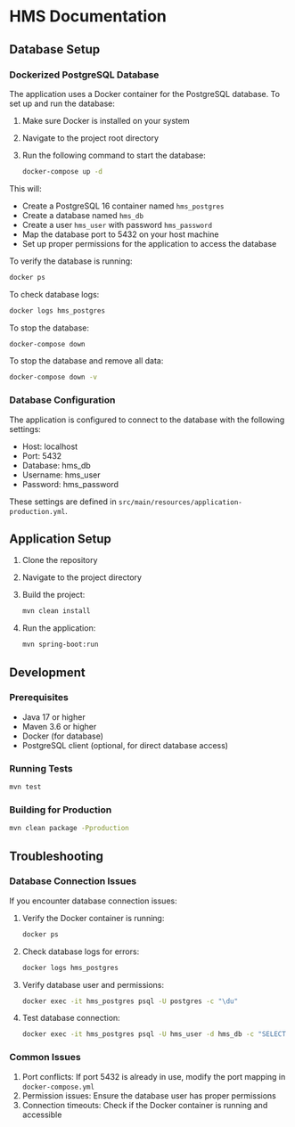 # HMS Documentation

## Database Setup

### Dockerized PostgreSQL Database

The application uses a Docker container for the PostgreSQL database. To set up and run the database:

1. Make sure Docker is installed on your system
2. Navigate to the project root directory
3. Run the following command to start the database:

   ```bash
   docker-compose up -d
   ```

This will:

- Create a PostgreSQL 16 container named `hms_postgres`
- Create a database named `hms_db`
- Create a user `hms_user` with password `hms_password`
- Map the database port to 5432 on your host machine
- Set up proper permissions for the application to access the database

To verify the database is running:

```bash
docker ps
```

To check database logs:

```bash
docker logs hms_postgres
```

To stop the database:

```bash
docker-compose down
```

To stop the database and remove all data:

```bash
docker-compose down -v
```

### Database Configuration

The application is configured to connect to the database with the following settings:

- Host: localhost
- Port: 5432
- Database: hms_db
- Username: hms_user
- Password: hms_password

These settings are defined in `src/main/resources/application-production.yml`.

## Application Setup

1. Clone the repository
2. Navigate to the project directory
3. Build the project:

   ```bash
   mvn clean install
   ```

4. Run the application:

   ```bash
   mvn spring-boot:run
   ```

## Development

### Prerequisites

- Java 17 or higher
- Maven 3.6 or higher
- Docker (for database)
- PostgreSQL client (optional, for direct database access)

### Running Tests

```bash
mvn test
```

### Building for Production

```bash
mvn clean package -Pproduction
```

## Troubleshooting

### Database Connection Issues

If you encounter database connection issues:

1. Verify the Docker container is running:

   ```bash
   docker ps
   ```

2. Check database logs for errors:

   ```bash
   docker logs hms_postgres
   ```

3. Verify database user and permissions:

   ```bash
   docker exec -it hms_postgres psql -U postgres -c "\du"
   ```

4. Test database connection:

   ```bash
   docker exec -it hms_postgres psql -U hms_user -d hms_db -c "SELECT 1;"
   ```

### Common Issues

1. Port conflicts: If port 5432 is already in use, modify the port mapping in `docker-compose.yml`
2. Permission issues: Ensure the database user has proper permissions
3. Connection timeouts: Check if the Docker container is running and accessible
